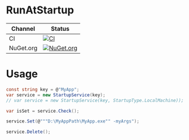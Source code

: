 # RunAtStartup

Channel | Status
-|-
CI | [![CI](https://github.com/HMBSbige/RunAtStartup/workflows/CI/badge.svg)](https://github.com/HMBSbige/RunAtStartup/actions)
NuGet.org | [![NuGet.org](https://img.shields.io/nuget/v/RunAtStartup.svg)](https://www.nuget.org/packages/RunAtStartup/)

# Usage
```csharp
const string key = @"MyApp";
var service = new StartupService(key);
// var service = new StartupService(key, StartupType.LocalMachine));

var isSet = service.Check();

service.Set(@"""D:\MyAppPath\MyApp.exe"" -myArgs");

service.Delete();
```